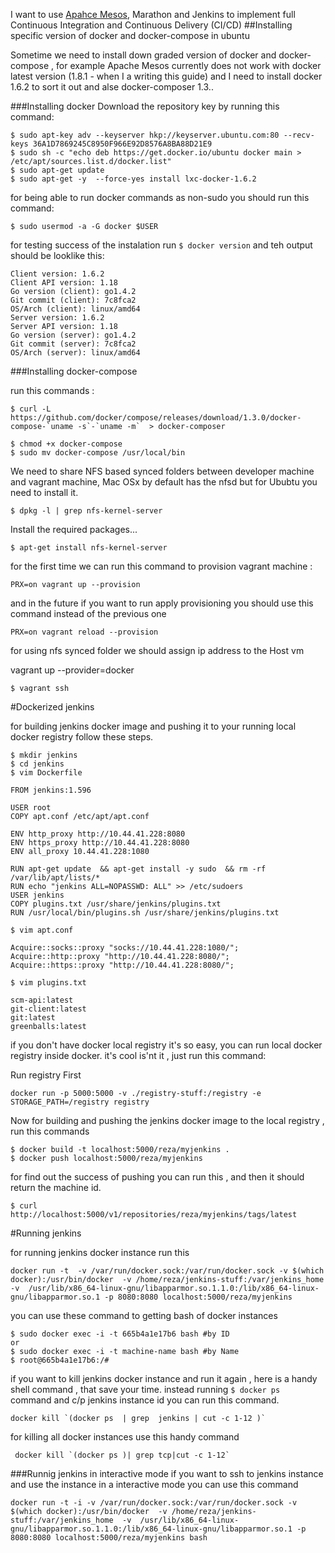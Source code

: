I want to use [Apahce Mesos](http://http://mesos.apache.org/), Marathon and  Jenkins to implement full Continuous Integration and Continuous Delivery (CI/CD)
##Installing specific version of docker and docker-compose in ubuntu

Sometime we need to install down graded version of docker and docker-compose , for example Apache Mesos currently does not work with docker latest version (1.8.1 - when I a writing this guide) and I need to install docker 1.6.2 to sort it out and alse docker-composer 1.3..

###Installing docker
Download the repository key by running this command:

```shell
$ sudo apt-key adv --keyserver hkp://keyserver.ubuntu.com:80 --recv-keys 36A1D7869245C8950F966E92D8576A8BA88D21E9
$ sudo sh -c "echo deb https://get.docker.io/ubuntu docker main > /etc/apt/sources.list.d/docker.list"
$ sudo apt-get update
$ sudo apt-get -y  --force-yes install lxc-docker-1.6.2

```
for being able to run docker commands as non-sudo you should run this command:

```shell
$ sudo usermod -a -G docker $USER
```
for testing success of the instalation run `$ docker version` and teh output should be looklike this:
```
Client version: 1.6.2
Client API version: 1.18
Go version (client): go1.4.2
Git commit (client): 7c8fca2
OS/Arch (client): linux/amd64
Server version: 1.6.2
Server API version: 1.18
Go version (server): go1.4.2
Git commit (server): 7c8fca2
OS/Arch (server): linux/amd64
```

###Installing docker-compose

run this commands :

```shell
$ curl -L https://github.com/docker/compose/releases/download/1.3.0/docker-compose-`uname -s`-`uname -m`  > docker-composer

$ chmod +x docker-compose
$ sudo mv docker-compose /usr/local/bin

```

We need to share NFS based synced folders between developer machine and vagrant machine, Mac OSx
by default has the nfsd but for Ububtu you need to install it.

``` shell
$ dpkg -l | grep nfs-kernel-server
```

Install the required packages...

```shell
$ apt-get install nfs-kernel-server
```
for the first time we can run this command to provision vagrant machine :
```shell
PRX=on vagrant up --provision
```
and in the future if you want to run apply provisioning you should use this command  instead of the previous one
```shell
PRX=on vagrant reload --provision
```

for using nfs synced folder we should assign ip address to the Host vm

vagrant up --provider=docker

```shell
$ vagrant ssh
```

#Dockerized jenkins

for building jenkins docker image and pushing it to your running local docker registry follow these steps.

```shell
$ mkdir jenkins
$ cd jenkins
$ vim Dockerfile
```

```yamil
FROM jenkins:1.596

USER root
COPY apt.conf /etc/apt/apt.conf

ENV http_proxy http://10.44.41.228:8080
ENV https_proxy http://10.44.41.228:8080
ENV all_proxy 10.44.41.228:1080

RUN apt-get update  && apt-get install -y sudo  && rm -rf /var/lib/apt/lists/*
RUN echo "jenkins ALL=NOPASSWD: ALL" >> /etc/sudoers
USER jenkins
COPY plugins.txt /usr/share/jenkins/plugins.txt
RUN /usr/local/bin/plugins.sh /usr/share/jenkins/plugins.txt
```

```shell
$ vim apt.conf
```

```
Acquire::socks::proxy "socks://10.44.41.228:1080/";
Acquire::http::proxy "http://10.44.41.228:8080/";
Acquire::https::proxy "http://10.44.41.228:8080/";
```
```shell
$ vim plugins.txt
```
```yamil
scm-api:latest
git-client:latest
git:latest
greenballs:latest
```

if you don't have docker local registry it's so easy, you can run local docker registry inside docker. it's cool is'nt it , just run this command:

Run registry First

```shell
docker run -p 5000:5000 -v ./registry-stuff:/registry -e STORAGE_PATH=/registry registry
```


Now for building and pushing the jenkins docker image to the local registry , run this commands

```shell
$ docker build -t localhost:5000/reza/myjenkins .
$ docker push localhost:5000/reza/myjenkins
```
for find out the success of pushing you can run this , and then it should return the machine id.
```shell
$ curl http://localhost:5000/v1/repositories/reza/myjenkins/tags/latest
```

#Running  jenkins

for running jenkins docker instance run this

```shell
docker run -t  -v /var/run/docker.sock:/var/run/docker.sock -v $(which docker):/usr/bin/docker  -v /home/reza/jenkins-stuff:/var/jenkins_home  -v  /usr/lib/x86_64-linux-gnu/libapparmor.so.1.1.0:/lib/x86_64-linux-gnu/libapparmor.so.1 -p 8080:8080 localhost:5000/reza/myjenkins
```

 you can use these command to getting bash of docker instances

``` shell getting bash from contariner
$ sudo docker exec -i -t 665b4a1e17b6 bash #by ID
or
$ sudo docker exec -i -t machine-name bash #by Name
$ root@665b4a1e17b6:/#
```


if you want to kill jenkins docker instance and run it again , here is a handy shell command , that save your time. instead running `$ docker ps ` command and c/p jenkins instance id you can run this command.


```jenkins
docker kill `(docker ps  | grep  jenkins | cut -c 1-12 )`
```
for killing all docker instances use this handy command

```shell
 docker kill `(docker ps )| grep tcp|cut -c 1-12`
```
###Runnig jenkins in interactive mode
if you want to ssh to jenkins instance and use the instance in a interactive mode you can use this command

```shell
docker run -t -i -v /var/run/docker.sock:/var/run/docker.sock -v $(which docker):/usr/bin/docker  -v /home/reza/jenkins-stuff:/var/jenkins_home  -v  /usr/lib/x86_64-linux-gnu/libapparmor.so.1.1.0:/lib/x86_64-linux-gnu/libapparmor.so.1 -p 8080:8080 localhost:5000/reza/myjenkins bash

```
